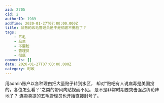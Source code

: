 ```yaml
---
aid: 2705
cid: 2
authorID: 1989
addTime: 2020-01-27T07:00:00.000Z
title: 品葱的五毛管理员是不是彻底不要脸了？
tags:
    - 五毛
    - 品葱
    - 不要脸
    - 管理员
    - 彻底
comments: []
date: 2020-01-27T07:00:00.000Z
category: 时政
---
```


用admin账户以各种理由把大量贴子转到水区， 却对“贴吧有人说病毒是美国投的，各位怎么看？”之类的带风向贴视而不见。 是不是非常时期要突击强占舆论阵地了？ 连卖卖提的五毛管理员也开始直接封号了。
